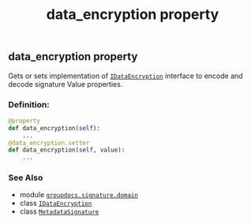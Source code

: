 ﻿---
title: data_encryption property
second_title: GroupDocs.Signature for Python via .NET API References
description: 
type: docs
url: /python-net/groupdocs.signature.domain/metadatasignature/data_encryption/
is_root: false
weight: 120
---

## data_encryption property


Gets or sets implementation of [`IDataEncryption`](/signature/python-net/groupdocs.signature.domain.extensions/idataencryption) interface to encode and decode signature Value properties.
### Definition:
```python
@property
def data_encryption(self):
    ...
@data_encryption.setter
def data_encryption(self, value):
    ...
```

### See Also
* module [`groupdocs.signature.domain`](../../)
* class [`IDataEncryption`](/signature/python-net/groupdocs.signature.domain.extensions/idataencryption)
* class [`MetadataSignature`](/signature/python-net/groupdocs.signature.domain/metadatasignature)
